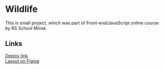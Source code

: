 # Wildlife

This is small project, which was part of Front-end/JavaScript online course by RS School Minsk.

## Links

[Deploy link](https://dmlnk.github.io/Wildlife/)\
[Layout on Figma](https://www.figma.com/file/CDf31qSYbWVNc5wcw3WeNL/Wildlife?node-id=0%3A1)